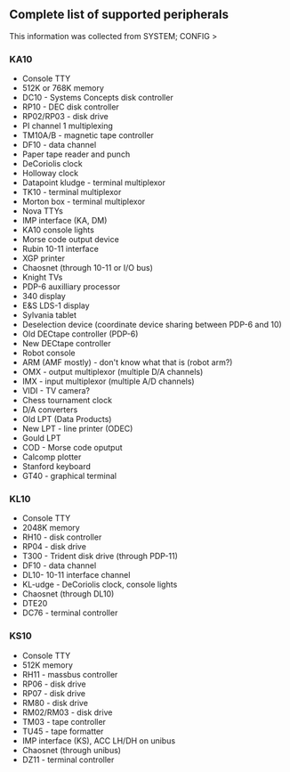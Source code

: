 ## Complete list of supported peripherals

This information was collected from SYSTEM; CONFIG >

### KA10

- Console TTY
- 512K or 768K memory
- DC10 - Systems Concepts disk controller
- RP10 - DEC disk controller
- RP02/RP03 - disk drive
- PI channel 1 multiplexing
- TM10A/B - magnetic tape controller
- DF10 - data channel
- Paper tape reader and punch
- DeCoriolis clock
- Holloway clock
- Datapoint kludge - terminal multiplexor
- TK10 - terminal multiplexor
- Morton box - terminal multiplexor
- Nova TTYs
- IMP interface (KA, DM)
- KA10 console lights
- Morse code output device
- Rubin 10-11 interface
- XGP printer
- Chaosnet (through 10-11 or I/O bus)
- Knight TVs
- PDP-6 auxilliary processor
- 340 display
- E&S LDS-1 display
- Sylvania tablet
- Deselection device (coordinate device sharing between PDP-6 and 10)
- Old DECtape controller (PDP-6)
- New DECtape controller
- Robot console
- ARM (AMF mostly) - don't know what that is (robot arm?)
- OMX - output multiplexor (multiple D/A channels)
- IMX - input multiplexor (multiple A/D channels)
- VIDI - TV camera?
- Chess tournament clock
- D/A converters
- Old LPT (Data Products)
- New LPT - line printer (ODEC)
- Gould LPT
- COD - Morse code oputput
- Calcomp plotter
- Stanford keyboard
- GT40 - graphical terminal

### KL10

- Console TTY
- 2048K memory
- RH10 - disk controller
- RP04 - disk drive
- T300 - Trident disk drive (through PDP-11)
- DF10 - data channel
- DL10- 10-11 interface channel
- KL-udge - DeCoriolis clock, console lights
- Chaosnet (through DL10)
- DTE20
- DC76 - terminal controller

### KS10

- Console TTY
- 512K memory
- RH11 - massbus controller
- RP06 - disk drive
- RP07 - disk drive
- RM80 - disk drive
- RM02/RM03 - disk drive
- TM03 - tape controller
- TU45 - tape formatter
- IMP interface (KS), ACC LH/DH on unibus
- Chaosnet (through unibus)
- DZ11 - terminal controller
